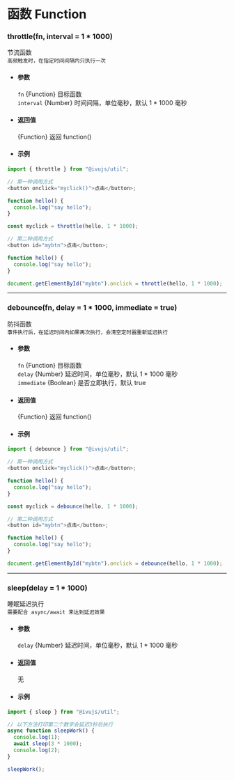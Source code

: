 # 函数 Function

### throttle(fn, interval = 1 \* 1000)

节流函数  
`高频触发时，在指定时间间隔内只执行一次`

- #### 参数

  `fn` {Function} 目标函数  
  `interval` {Number} 时间间隔，单位毫秒，默认 1 \* 1000 毫秒

- #### 返回值

  {Function} 返回 function()

- #### 示例

```javascript
import { throttle } from "@ivujs/util";

// 第一种调用方式
<button onclick="myclick()">点击</button>;

function hello() {
  console.log("say hello");
}

const myclick = throttle(hello, 1 * 1000);

// 第二种调用方式
<button id="mybtn">点击</button>;

function hello() {
  console.log("say hello");
}

document.getElementById("mybtn").onclick = throttle(hello, 1 * 1000);
```

---

### debounce(fn, delay = 1 \* 1000, immediate = true)

防抖函数  
`事件执行后，在延迟时间内如果再次执行，会清空定时器重新延迟执行`

- #### 参数

  `fn` {Function} 目标函数  
  `delay` {Number} 延迟时间，单位毫秒，默认 1 \* 1000 毫秒  
  `immediate` {Boolean} 是否立即执行，默认 true

- #### 返回值

  {Function} 返回 function()

- #### 示例

```javascript
import { debounce } from "@ivujs/util";

// 第一种调用方式
<button onclick="myclick()">点击</button>;

function hello() {
  console.log("say hello");
}

const myclick = debounce(hello, 1 * 1000);

// 第二种调用方式
<button id="mybtn">点击</button>;

function hello() {
  console.log("say hello");
}

document.getElementById("mybtn").onclick = debounce(hello, 1 * 1000);
```

---

### sleep(delay = 1 \* 1000)

睡眠延迟执行  
`需要配合 async/await 来达到延迟效果`

- #### 参数

  `delay` {Number} 延迟时间，单位毫秒，默认 1 \* 1000 毫秒

- #### 返回值

  无

- #### 示例

```javascript
import { sleep } from "@ivujs/util";

// 以下方法打印第二个数字会延迟3秒后执行
async function sleepWork() {
  console.log(1);
  await sleep(3 * 1000);
  console.log(2);
}

sleepWork();
```
